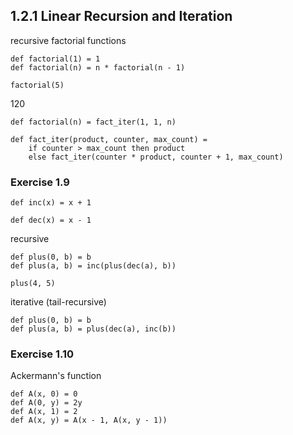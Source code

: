 1.2.1  Linear Recursion and Iteration
-------------------------------------

recursive factorial functions

    def factorial(1) = 1
    def factorial(n) = n * factorial(n - 1)
    
    factorial(5)

120

    def factorial(n) = fact_iter(1, 1, n)
    
    def fact_iter(product, counter, max_count) =
        if counter > max_count then product
        else fact_iter(counter * product, counter + 1, max_count)

### Exercise 1.9

    def inc(x) = x + 1
    
    def dec(x) = x - 1

recursive

    def plus(0, b) = b
    def plus(a, b) = inc(plus(dec(a), b))
    
    plus(4, 5)

iterative (tail-recursive)

    def plus(0, b) = b
    def plus(a, b) = plus(dec(a), inc(b))

### Exercise 1.10

Ackermann's function

    def A(x, 0) = 0
    def A(0, y) = 2y
    def A(x, 1) = 2
    def A(x, y) = A(x - 1, A(x, y - 1))

